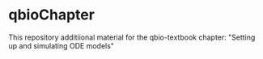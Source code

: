 # qbioChapter
This repository additiional material for the qbio-textbook chapter: "Setting up and simulating ODE models"
